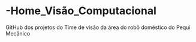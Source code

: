 # -Home_Visão_Computacional
GitHub dos projetos do Time de visão da área do robô doméstico do Pequi Mecânico
